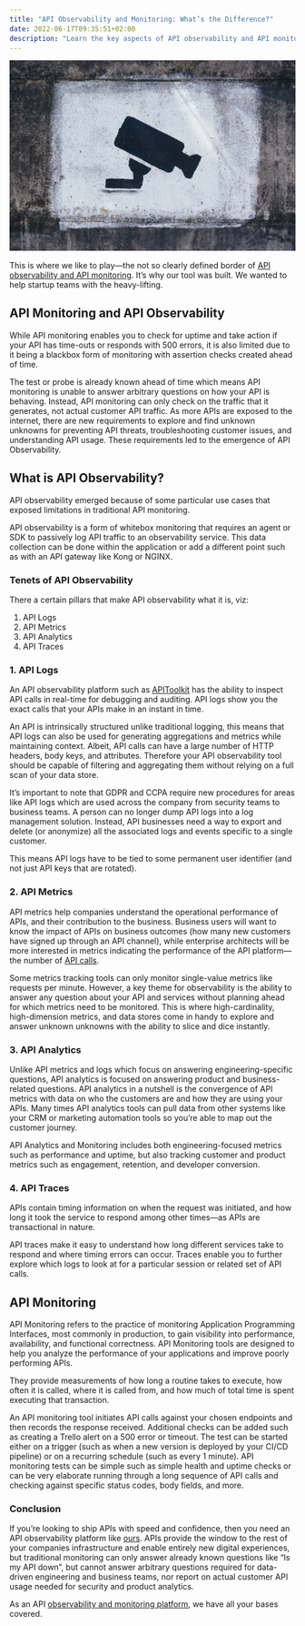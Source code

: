 ```yaml
---
title: "API Observability and Monitoring: What’s the Difference?"
date: 2022-06-17T09:35:51+02:00
description: "Learn the key aspects of API observability and API monitoring"
---
```


![Camera charcoal painting pointing downwards](image1.jpg)

This is where we like to play—the not so clearly defined border of [API observability and API monitoring](https://apitoolkit.io/blog/best-api-monitoring-and-observability-tools/). It’s why our tool was built. We wanted to help startup teams with the heavy-lifting.

## API Monitoring and API Observability

While API monitoring enables you to check for uptime and take action if your API has time-outs or responds with 500 errors, it is also limited due to it being a blackbox form of monitoring with assertion checks created ahead of time. 

The test or probe is already known ahead of time which means API monitoring is unable to answer arbitrary questions on how your API is behaving. Instead, API monitoring can only check on the traffic that it generates, not actual customer API traffic. As more APIs are exposed to the internet, there are new requirements to explore and find unknown unknowns for preventing API threats, troubleshooting customer issues, and understanding API usage. These requirements led to the emergence of API Observability.

## What is API Observability?

API observability emerged because of some particular use cases that exposed limitations in traditional API monitoring. 

API observability is a form of whitebox monitoring that requires an agent or SDK to passively log API traffic to an observability service. This data collection can be done within the application or add a different point such as with an API gateway like Kong or NGINX.

### Tenets of API Observability

There a certain pillars that make API observability what it is, viz:
1. API Logs
2. API Metrics
3. API Analytics
4. API Traces

### 1. API Logs

An API observability platform such as [APIToolkit](https://apitoolkit.io) has the ability to inspect API calls in real-time for debugging and auditing. API logs show you the exact calls that your APIs make in an instant in time. 

An API is intrinsically structured unlike traditional logging, this means that API logs can also be used for generating aggregations and metrics while maintaining context. Albeit, API calls can have a large number of HTTP headers, body keys, and attributes. Therefore your API observability tool should be capable of filtering and aggregating them without relying on a full scan of your data store.

It’s important to note that GDPR and CCPA require new procedures for areas like API logs which are used across the company from security teams to business teams. A person can no longer dump API logs into a log management solution. Instead, API businesses need a way to export and delete (or anonymize) all the associated logs and events specific to a single customer. 

This means API logs have to be tied to some permanent user identifier (and not just API keys that are rotated).

### 2. API Metrics

API metrics help companies understand the operational performance of APIs, and their contribution to the business. Business users will want to know the impact of APIs on business outcomes (how many new customers have signed up through an API channel), while enterprise architects will be more interested in metrics indicating the performance of the API platform—the number of [API calls](https://blog.axway.com/api-management/whats-api-call/).

Some metrics tracking tools can only monitor single-value metrics like requests per minute. However, a key theme for observability is the ability to answer any question about your API and services without planning ahead for which metrics need to be monitored. This is where high-cardinality, high-dimension metrics, and data stores come in handy to explore and answer unknown unknowns with the ability to slice and dice instantly.

### 3. API Analytics

Unlike API metrics and logs which focus on answering engineering-specific questions, API analytics is focused on answering product and business-related questions. API analytics in a nutshell is the convergence of API metrics with data on who the customers are and how they are using your APIs. Many times API analytics tools can pull data from other systems like your CRM or marketing automation tools so you’re able to map out the customer journey.

API Analytics and Monitoring includes both engineering-focused metrics such as performance and uptime, but also tracking customer and product metrics such as engagement, retention, and developer conversion.

### 4. API Traces

APIs contain timing information on when the request was initiated, and how long it took the service to respond among other times—as APIs are transactional in nature. 

API traces make it easy to understand how long different services take to respond and where timing errors can occur. Traces enable you to further explore which logs to look at for a particular session or related set of API calls.

## API Monitoring

API Monitoring refers to the practice of monitoring Application Programming Interfaces, most commonly in production, to gain visibility into performance, availability, and functional correctness. API Monitoring tools are designed to help you analyze the performance of your applications and improve poorly performing APIs. 

They provide measurements of how long a routine takes to execute, how often it is called, where it is called from, and how much of total time is spent executing that transaction.

An API monitoring tool initiates API calls against your chosen endpoints and then records the response received. Additional checks can be added such as creating a Trello alert on a 500 error or timeout. The test can be started either on a trigger (such as when a new version is deployed by your CI/CD pipeline) or on a recurring schedule (such as every 1 minute). API monitoring tests can be simple such as simple health and uptime checks or can be very elaborate running through a long sequence of API calls and checking against specific status codes, body fields, and more.

### Conclusion

If you’re looking to ship APIs with speed and confidence, then you need an API observability platform like [ours](https://apitoolkit.io). APIs provide the window to the rest of your companies infrastructure and enable entirely new digital experiences, but traditional monitoring can only answer already known questions like “Is my API down”, but cannot answer arbitrary questions required for data-driven engineering and business teams, nor report on actual customer API usage needed for security and product analytics.

As an API [observability and monitoring platform](https://apitoolkit.io/blog/why-you-need-an-api-monitoring-tool/), we have all your bases covered.
